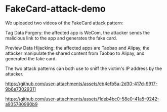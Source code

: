 # FakeCard-attack-demo

We uploaded two videos of the FakeCard attack pattern:

Tag Data Forgery: the affected app is WeCom, the attacker sends the malicious link to the app and generates the fake card.

Preview Data Hijacking: the affected apps are Taobao and Alipay, the attacker manipulate the shared content from Taobao to Alipay, and generated the fake card.

The two attack patterns can both use to sniff the victim's IP address by the attacker.





https://github.com/user-attachments/assets/eb4efb5a-2d30-417d-9917-9b6e73029311





https://github.com/user-attachments/assets/1deb4bc0-58e0-41a5-9242-a935780990b9

